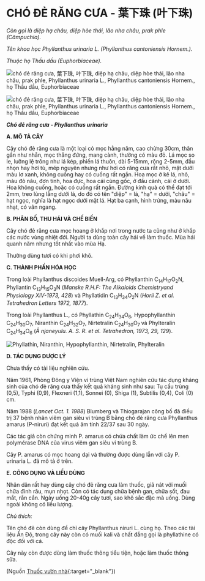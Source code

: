 # CHÓ ĐẺ RĂNG CƯA \- 葉下珠 (叶下珠)

*Còn gọi là diệp hạ châu, diệp hòe thái, lão nha châu, prak phle (Cămpuchia).*

*Tên khoa học Phyllanthus urinaria L. (Phyllanthus cantoniensis Hornem.).*

*Thuộc họ Thầu dầu (Euphorbiaceae).*

![chó đẻ răng cưa, 葉下珠, 叶下珠, diệp hạ châu, diệp hòe thái, lão nha châu, prak phle, Phyllanthus urinaria L., Phyllanthus cantoniensis Hornem., họ Thầu dầu, Euphorbiaceae](/imgs/caythuoc/dtl/cho-de-rang-cua.jpg)

![chó đẻ răng cưa, 葉下珠, 叶下珠, diệp hạ châu, diệp hòe thái, lão nha châu, prak phle, Phyllanthus urinaria L., Phyllanthus cantoniensis Hornem., họ Thầu dầu, Euphorbiaceae](/imgs/caythuoc/dtl/cho-de-rang-cua-2.jpg)

***Chó đẻ răng cưa - Phyllanthus urinaria***

**A. MÔ TẢ CÂY**

Cây chó đẻ răng cưa là một loại cỏ mọc hằng năm, cao chừng 30cm, thân gần như nhẵn, mọc thẳng đứng, mang cành, thường có màu đỏ. Lá mọc so le, lưỡng lệ trông như lá kép, phiến lá thuôn, dài 5-15mm, rộng 2-5mm, đầu nhọn hay hơi tù, mép nguyên nhưng như hơi có răng cưa rất nhỏ, mặt dưới màu lơ xanh, không cuống hay có cuống rất ngắn. Hoa mọc ở kẽ lá, nhỏ, màu đỏ nâu, đơn tính, hoa đực, hoa cái cùng gốc, ở đầu cành, cái ở dưới. Hoa không cuống, hoặc có cuống rất ngắn. Đường kính quả có thể đạt tới 2mm, treo lủng lẳng dưới lá, do đó có tên "diệp" = lá, "hạ" = dưới, "châu" = hạt ngọc, nghĩa là hạt ngọc dưới mặt lá. Hạt ba cạnh, hình trứng, màu nâu nhạt, có vân ngang.

**B. PHÂN BỐ, THU HÁI VÀ CHẾ BIẾN**

Cây chó đẻ răng cưa mọc hoang ở khắp nơi trong nước ta cũng như ở khắp các nước vùng nhiệt đới. Người ta dùng toàn cây hái về làm thuốc. Mùa hái quanh năm nhưng tốt nhất vào mùa Hạ.

Thường dùng tươi có khi phơi khô.

**C. THÀNH PHẦN HÓA HỌC**

Trong loài Phyllanthus discoides Muell-Arg, có Phyllanthin C<sub>14</sub>H<sub>17</sub>O<sub>2</sub>N, Phyllantin C<sub>13</sub>H<sub>15</sub>O<sub>3</sub>N (*Manske R.H.F: The Alkaloids Chemistryand Physiology XIV-1973, 428*) và Phyllatidin C<sub>13</sub>H<sub>34</sub>O<sub>2</sub>N (*Horii Z. et al. Tetrahedron Letters 1972, 1877*).

Trong loài Phyllanthus L., có Phyllathin C<sub>24</sub>H<sub>34</sub>O<sub>6</sub>, Hypophyllanthin C<sub>24</sub>H<sub>30</sub>O<sub>7</sub>, Niranthin C<sub>24</sub>H<sub>32</sub>O<sub>7</sub>, Nirtetralin C<sub>24</sub>H<sub>30</sub>O<sub>7 </sub>và Phylteralin C<sub>24</sub>H<sub>34</sub>O<sub>6</sub> (*Â njaneyulu. A. S. R. et al. Tetrahedron, 1973, 29, 129*).

![Phyllathin, Niranthin, Hypophyllanthin, Nirtetralin, Phylteralin](/imgs/caythuoc/dtl/cho-de-rang-cua-3.jpg)

**D. TÁC DỤNG DƯỢC LÝ**

Chưa thấy có tài liệu nghiên cứu.

Năm 1961, Phòng Đông y Viện vi trùng Việt Nam nghiên cứu tác dụng kháng sinh của chó đẻ răng cưa thấy kết quả kháng sinh như sau: Tụ cầu trùng (0,5), Typhi (0,9), Flexneri (1,1), Sonnei (0), Shiga (1), Subtilis (0,4), Coli (0) cm.

Năm 1988 (*Lancet Oct. 1. 1988*) Blumberg và Thiogarajan công bố đã điều trị 37 bệnh nhân viêm gan siêu vi trùng B bằng chó đẻ răng cưa Phyllanthus amarus (P-niruri) đạt kết quả âm tính 22/37 sau 30 ngày.

Các tác giả còn chứng minh P. amarus có chứa chất làm ức chế lên men polymérase DNA của virus viêm gan siêu vi trùng B.

Cây P. amarus có mọc hoang dại và thường được dùng lẫn với cây P. urinaria L. đã mô tả ở trên.

**E. CÔNG DỤNG VÀ LIỀU DÙNG**

Nhân dân rất hay dùng cây chó đẻ răng cưa làm thuốc, giã nát với muối chữa đinh râu, mụn nhọt. Còn có tác dụng chữa bệnh gan, chữa sốt, đau mắt, rắn cắn. Ngày uống 20-40g cây tươi, sao khô sắc đặc mà uống. Dùng ngoài không có liều lượng.

*Chú thích:*

Tên chó đẻ còn dùng để chỉ cây Phyllanthus niruri L. cùng họ. Theo các tài liệu Ấn Độ, trong cây này còn có muối kali và chất đắng gọi là phyllathine có độc đối với cá.

Cây này còn được dùng làm thuốc thông tiểu tiện, hoặc làm thuốc thông sữa.


(Nguồn [Thuốc vườn nhà](http://thuocvuonnha.com){:target="_blank"})